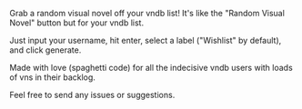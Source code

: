 Grab a random visual novel off your vndb list! It's like the "Random Visual Novel" button but for your vndb list.

Just input your username, hit enter, select a label ("Wishlist" by default), and click generate.

Made with love (spaghetti code) for all the indecisive vndb users with loads of vns in their backlog.

Feel free to send any issues or suggestions.
